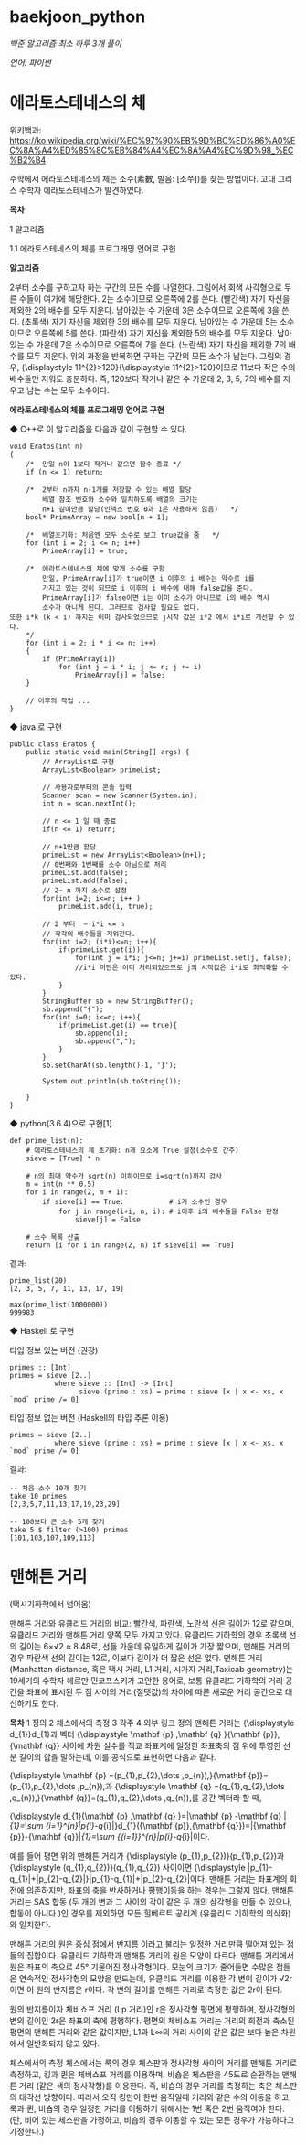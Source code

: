 # baekjoon_python

_백준 알고리즘 최소 하루 3개 풀이_

_언어: 파이썬_



# 에라토스테네스의 체
위키백과: https://ko.wikipedia.org/wiki/%EC%97%90%EB%9D%BC%ED%86%A0%EC%8A%A4%ED%85%8C%EB%84%A4%EC%8A%A4%EC%9D%98_%EC%B2%B4

수학에서 에라토스테네스의 체는 소수(素數, 발음: [소쑤])를 찾는 방법이다. 고대 그리스 수학자 에라토스테네스가 발견하였다.


**목차**


1	알고리즘

1.1	에라토스테네스의 체를 프로그래밍 언어로 구현

**알고리즘**

2부터 소수를 구하고자 하는 구간의 모든 수를 나열한다. 그림에서 회색 사각형으로 두른 수들이 여기에 해당한다.
2는 소수이므로 오른쪽에 2를 쓴다. (빨간색)
자기 자신을 제외한 2의 배수를 모두 지운다.
남아있는 수 가운데 3은 소수이므로 오른쪽에 3을 쓴다. (초록색)
자기 자신을 제외한 3의 배수를 모두 지운다.
남아있는 수 가운데 5는 소수이므로 오른쪽에 5를 쓴다. (파란색)
자기 자신을 제외한 5의 배수를 모두 지운다.
남아있는 수 가운데 7은 소수이므로 오른쪽에 7을 쓴다. (노란색)
자기 자신을 제외한 7의 배수를 모두 지운다.
위의 과정을 반복하면 구하는 구간의 모든 소수가 남는다.
그림의 경우, {\displaystyle 11^{2}>120}{\displaystyle 11^{2}>120}이므로 11보다 작은 수의 배수들만 지워도 충분하다. 즉, 120보다 작거나 같은 수 가운데 2, 3, 5, 7의 배수를 지우고 남는 수는 모두 소수이다.

**에라토스테네스의 체를 프로그래밍 언어로 구현**

◆ C++로 이 알고리즘을 다음과 같이 구현할 수 있다.
```
void Eratos(int n)
{
    /*  만일 n이 1보다 작거나 같으면 함수 종료 */
    if (n <= 1) return;

    /*	2부터 n까지 n-1개를 저장할 수 있는 배열 할당
		배열 참조 번호와 소수와 일치하도록 배열의 크기는
		n+1 길이만큼 할당(인덱스 번호 0과 1은 사용하지 않음)	*/
	bool* PrimeArray = new bool[n + 1];

	/*  배열초기화: 처음엔 모두 소수로 보고 true값을 줌	*/
	for (int i = 2; i <= n; i++)
	    PrimeArray[i] = true;

	/*	에라토스테네스의 체에 맞게 소수를 구함
		만일, PrimeArray[i]가 true이면 i 이후의 i 배수는 약수로 i를
		가지고 있는 것이 되므로 i 이후의 i 배수에 대해 false값을 준다.
		PrimeArray[i]가 false이면 i는 이미 소수가 아니므로 i의 배수 역시
		소수가 아니게 된다. 그러므로 검사할 필요도 없다.
또한 i*k (k < i) 까지는 이미 검사되었으므로 j시작 값은 i*2 에서 i*i로 개선할 수 있다.
	*/
	for (int i = 2; i * i <= n; i++)
	{
		if (PrimeArray[i])
			for (int j = i * i; j <= n; j += i)
			    PrimeArray[j] = false;
	}

	// 이후의 작업 ...
}
```

◆ java 로 구현
```
public class Eratos {
	public static void main(String[] args) {
		// ArrayList로 구현
		ArrayList<Boolean> primeList;

		// 사용자로부터의 콘솔 입력
		Scanner scan = new Scanner(System.in);
		int n = scan.nextInt();

		// n <= 1 일 때 종료
		if(n <= 1) return;

		// n+1만큼 할당
		primeList = new ArrayList<Boolean>(n+1);
		// 0번째와 1번째를 소수 아님으로 처리
		primeList.add(false);
		primeList.add(false);
		// 2~ n 까지 소수로 설정
		for(int i=2; i<=n; i++ )
			primeList.add(i, true);

		// 2 부터  ~ i*i <= n
		// 각각의 배수들을 지워간다.
		for(int i=2; (i*i)<=n; i++){
			if(primeList.get(i)){
				for(int j = i*i; j<=n; j+=i) primeList.set(j, false);
				//i*i 미만은 이미 처리되었으므로 j의 시작값은 i*i로 최적화할 수 있다.
			}
		}
		StringBuffer sb = new StringBuffer();
		sb.append("{");
		for(int i=0; i<=n; i++){
			if(primeList.get(i) == true){
				sb.append(i);
				sb.append(",");
			}
		}
		sb.setCharAt(sb.length()-1, '}');

		System.out.println(sb.toString());

	}
}
```

◆ python(3.6.4)으로 구현[1]

```
def prime_list(n):
    # 에라토스테네스의 체 초기화: n개 요소에 True 설정(소수로 간주)
    sieve = [True] * n

    # n의 최대 약수가 sqrt(n) 이하이므로 i=sqrt(n)까지 검사
    m = int(n ** 0.5)
    for i in range(2, m + 1):
        if sieve[i] == True:           # i가 소수인 경우
            for j in range(i+i, n, i): # i이후 i의 배수들을 False 판정
                sieve[j] = False

    # 소수 목록 산출
    return [i for i in range(2, n) if sieve[i] == True]
```

결과:
```
prime_list(20)
[2, 3, 5, 7, 11, 13, 17, 19]

max(prime_list(1000000))
999983
```

◆ Haskell 로 구현

타입 정보 있는 버전 (권장)
```
primes :: [Int]
primes = sieve [2..]
           where sieve :: [Int] -> [Int]
                 sieve (prime : xs) = prime : sieve [x | x <- xs, x `mod` prime /= 0]
```

타입 정보 없는 버전 (Haskell의 타입 추론 이용)
```
primes = sieve [2..]
           where sieve (prime : xs) = prime : sieve [x | x <- xs, x `mod` prime /= 0]
```
결과:
```
-- 처음 소수 10개 찾기
take 10 primes
[2,3,5,7,11,13,17,19,23,29]

-- 100보다 큰 소수 5개 찾기
take 5 $ filter (>100) primes
[101,103,107,109,113]
```


# 맨해튼 거리
(택시기하학에서 넘어옴)

맨해튼 거리와 유클리드 거리의 비교: 빨간색, 파란색, 노란색 선은 길이가 12로 같으며, 유클리드 거리와 맨해튼 거리 양쪽 모두 가지고 있다. 유클리드 기하학의 경우 초록색 선의 길이는 6×√2 ≈ 8.48로, 선들 가운데 유일하게 길이가 가장 짧으며, 맨해튼 거리의 경우 파란색 선의 길이는 12로, 이보다 길이가 더 짧은 선은 없다.
맨해튼 거리(Manhattan distance, 혹은 택시 거리, L1 거리, 시가지 거리,Taxicab geometry)는 19세기의 수학자 헤르만 민코프스키가 고안한 용어로, 보통 유클리드 기하학의 거리 공간을 좌표에 표시된 두 점 사이의 거리(절댓값)의 차이에 따른 새로운 거리 공간으로 대신하기도 한다.


**목차**
1	정의
2	체스에서의 측정
3	각주
4	외부 링크
정의
맨해튼 거리는 {\displaystyle d_{1}}d_{1}과 벡터 {\displaystyle \mathbf {p} ,\mathbf {q} }{\mathbf  {p}},{\mathbf  {q}} 사이에 차원 실수를 직교 좌표계에 일정한 좌표축의 점 위에 투영한 선분 길이의 합을 말하는데, 이를 공식으로 표현하면 다음과 같다.

{\displaystyle \mathbf {p} =(p_{1},p_{2},\dots ,p_{n})\,}{\mathbf  {p}}=(p_{1},p_{2},\dots ,p_{n})\,과 {\displaystyle \mathbf {q} =(q_{1},q_{2},\dots ,q_{n})\,}{\mathbf  {q}}=(q_{1},q_{2},\dots ,q_{n})\,를 공간 벡터라 할 때,

{\displaystyle d_{1}(\mathbf {p} ,\mathbf {q} )=\|\mathbf {p} -\mathbf {q} \|_{1}=\sum _{i=1}^{n}|p_{i}-q_{i}|}d_{1}({\mathbf  {p}},{\mathbf  {q}})=\|{\mathbf  {p}}-{\mathbf  {q}}\|_{1}=\sum _{{i=1}}^{n}|p_{i}-q_{i}|이다.

예를 들어 평면 위의 맨해튼 거리가 {\displaystyle (p_{1},p_{2})}(p_{1},p_{2})과 {\displaystyle (q_{1},q_{2})}(q_{1},q_{2}) 사이이면 {\displaystyle |p_{1}-q_{1}|+|p_{2}-q_{2}|}|p_{1}-q_{1}|+|p_{2}-q_{2}|이다. 맨해튼 거리는 좌표계의 회전에 의존하지만, 좌표의 축을 반사하거나 평행이동을 하는 경우는 그렇지 않다. 맨해튼 거리는 SAS 합동 (두 개의 변과 그 사이의 각이 같은 두 개의 삼각형을 만들 수 있으나, 합동이 아니다.)인 경우를 제외하면 모든 힐베르트 공리계 (유클리드 기하학의 의식화)와 일치한다.

맨해튼 거리의 원은 중심 점에서 반지름 이라고 불리는 일정한 거리만큼 떨어져 있는 점들의 집합이다. 유클리드 기하학과 맨해튼 거리의 원은 모양이 다르다. 맨해튼 거리에서 원은 좌표의 축으로 45° 기울어진 정사각형이다. 모눈의 크기가 줄어들면 수많은 점들은 연속적인 정사각형의 모양을 만드는데, 유클리드 거리를 이용한 각 변이 길이가 √2r이면 이 원의 반지름은 r이다. 각 변의 길이를 맨해튼 거리로 측정한 값은 2r이 된다.

원의 반지름이자 체비쇼프 거리 (Lp 거리)인 r은 정사각형 평면에 평행하며, 정사각형의 변의 길이인 2r은 좌표의 축에 평행하다. 평면의 체비쇼프 거리는 거리의 회전과 축소된 평면의 맨해튼 거리와 같은 값이지만, L1과 L∞의 거리 사이의 같은 값은 보다 높은 차원에서 일반화되지 않고 있다.

체스에서의 측정
체스에서는 룩의 경우 체스판과 정사각형 사이의 거리를 맨해튼 거리로 측정하고, 킹과 퀸은 체비쇼프 거리를 이용하며, 비숍은 체스판을 45도로 순환하는 맨해튼 거리 (같은 색의 정사각형)를 이용한다. 즉, 비숍의 경우 거리를 측정하는 축은 체스판의 대각선 방향이다. 따라서 오직 킹만이 한번 움직일때 거리와 같은 수의 이동을 하고, 룩과 퀸, 비숍의 경우 일정한 거리를 이동하기 위해서는 1번 혹은 2번 움직여야 한다. (단, 비어 있는 체스판을 가정하고, 비숍의 경우 이동할 수 있는 모든 경우가 가능하다고 가정한다.)

